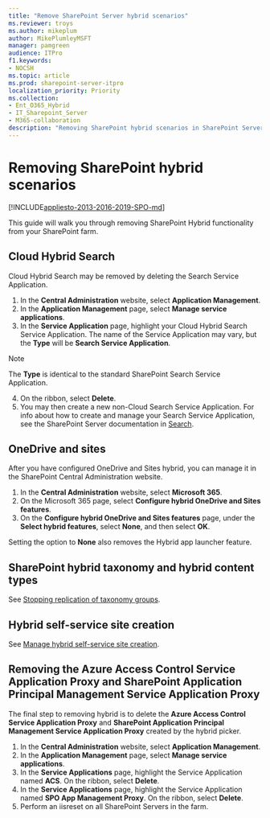```yaml
---
title: "Remove SharePoint Server hybrid scenarios"
ms.reviewer: troys
ms.author: mikeplum
author: MikePlumleyMSFT
manager: pamgreen
audience: ITPro
f1.keywords:
- NOCSH
ms.topic: article
ms.prod: sharepoint-server-itpro
localization_priority: Priority
ms.collection:
- Ent_O365_Hybrid
- IT_Sharepoint_Server
- M365-collaboration
description: "Removing SharePoint hybrid scenarios in SharePoint Server"
---
```


# Removing SharePoint hybrid scenarios

[!INCLUDE[appliesto-2013-2016-2019-SPO-md](../includes/appliesto-2013-2016-2019-SPO-md.md)]

This guide will walk you through removing SharePoint Hybrid functionality from your SharePoint farm.

## Cloud Hybrid Search

Cloud Hybrid Search may be removed by deleting the Search Service Application.

1. In the **Central Administration** website, select **Application Management**.
2. In the **Application Management** page, select **Manage service applications**.
3. In the **Service Application** page, highlight your Cloud Hybrid Search Service Application. The name of the Service Application may vary, but the **Type** will be **Search Service Application**.

> [!NOTE]
> The **Type** is identical to the standard SharePoint Search Service Application.

4. On the ribbon, select **Delete**.
5. You may then create a new non-Cloud Search Service Application. For info about how to create and manage your Search Service Application, see the SharePoint Server documentation in [Search](https://docs.microsoft.com/sharepoint/search/search).

## OneDrive and sites

After you have configured OneDrive and Sites hybrid, you can manage it in the SharePoint Central Administration website.

1. In the **Central Administration** website, select **Microsoft 365**.
2. On the Microsoft 365 page, select **Configure hybrid OneDrive and Sites features**.
3. On the **Configure hybrid OneDrive and Sites features** page, under the **Select hybrid features**, select **None**, and then select **OK**.

Setting the option to **None** also removes the Hybrid app launcher feature.

## SharePoint hybrid taxonomy and hybrid content types

See [Stopping replication of taxonomy groups](https://docs.microsoft.com/sharepoint/hybrid/configure-hybrid-sharepoint-taxonomy-and-hybrid-content-types#stopping-replication-of-taxonomy-groups).

## Hybrid self-service site creation

See [Manage hybrid self-service site creation](https://docs.microsoft.com/sharepoint/hybrid/hybrid-self-service-site-creation#manage-hybrid-self-service-site-creation).

## Removing the Azure Access Control Service Application Proxy and SharePoint Application Principal Management Service Application Proxy

The final step to removing hybrid is to delete the **Azure Access Control Service Application Proxy** and **SharePoint Application Principal Management Service Application Proxy** created by the hybrid picker.

1. In the **Central Administration** website, select **Application Management**.
2. In the **Application Management** page, select **Manage service applications**.
3. In the **Service Applications** page, highlight the Service Application named **ACS**. On the ribbon, select **Delete**.
4. In the **Service Applications** page, highlight the Service Application named **SPO App Management Proxy**. On the ribbon, select **Delete**.
5. Perform an iisreset on all SharePoint Servers in the farm.

